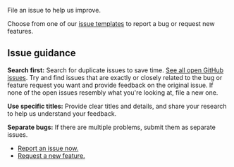 File an issue to help us improve. 

Choose from one of our [issue templates](https://github.com/dotnet/machinelearning-modelbuilder/issues/new/choose) to report a bug or request new features.

## Issue guidance

**Search first:** Search for duplicate issues to save time. [See all open GitHub issues](https://github.com/dotnet/machinelearning-modelbuilder/issues). Try and find issues that are exactly or closely related to the bug or feature request you want and provide feedback on the original issue. If none of the open issues resembly what you're looking at, file a new one.

**Use specific titles:** Provide clear titles and details, and share your research to help us understand your feedback.

**Separate bugs:** If there are multiple problems, submit them as separate issues.

- [Report an issue now.](https://github.com/dotnet/machinelearning-modelbuilder/issues/new?assignees=&labels=&template=bug_report.md&title=)
- [Request a new feature.](https://github.com/dotnet/machinelearning-modelbuilder/issues/new?assignees=&labels=&template=feature_request.md&title=)
